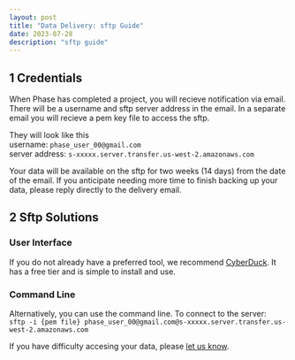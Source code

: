 ```yaml
---
layout: post
title: "Data Delivery: sftp Guide"
date: 2023-07-28
description: "sftp guide"
---
```



1   Credentials
---------------------
When Phase has completed a project, you will recieve notification via email. There will be a username and sftp server address in the email. In a separate email you will recieve a pem key file to access the sftp.

They will look like this   
username: `phase_user_00@gmail.com`   
server address: `s-xxxxx.server.transfer.us-west-2.amazonaws.com`   

Your data will be available on the sftp for two weeks (14 days) from the date of the email. If you anticipate needing more time to finish backing up your data, please reply directly to the delivery email.

2   Sftp Solutions
---------------------
### User Interface
If you do not already have a preferred tool, we recommend [CyberDuck](https://cyberduck.io/sftp/). It has a free tier and is simple to install and use. 

### Command Line
Alternatively, you can use the command line. To connect to the server:  
`sftp -i {pem file} phase_user_00@gmail.com@s-xxxxx.server.transfer.us-west-2.amazonaws.com`



If you have difficulty accesing your data, please [let us know](mailto:support@phasegenomics.com).